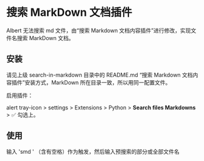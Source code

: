 # 搜索 MarkDown 文档插件

Albert 无法搜索 md 文件，由“搜索 Markdown 文档内容插件”进行修改，实现文件名搜索 MarkDown 文档。

## 安装

请见上级 search-in-markdown 目录中的 README.md “搜索 Markdown 文档内容插件”安装方式，MarkDown 所在目录一致，所以用同一配置文件。

启用插件：

alert tray-icon > settings > Extensions > Python > **Search files Markdowns** > ✅ 勾选上。

## 使用

输入 'smd ' （含有空格）作为触发，然后输入预搜索的部分或全部文件名